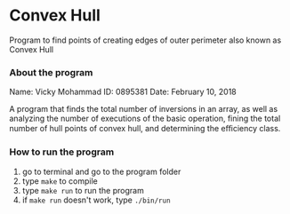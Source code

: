 # Convex Hull

Program to find points of creating edges of outer perimeter also known as Convex Hull

### About the program

Name: Vicky Mohammad
ID: 0895381
Date: February 10, 2018

A program that finds the total number of inversions in an array,
as well as analyzing the number of executions of the basic operation, 
fining the total number of hull points of convex hull,
and determining the eﬃciency class.

### How to run the program

1) go to terminal and go to the program folder
2) type `make` to compile
3) type `make run` to run the program
4) if `make run` doesn't work, type `./bin/run`

